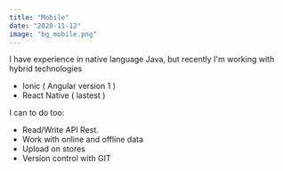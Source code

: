 ```yaml
---
title: "Mobile"
date: "2020-11-12"
image: "bg_mobile.png"
---
```


I have experience in native language Java, but recently I'm working with hybrid technologies
- Ionic ( Angular version 1 )
- React Native ( lastest  )

I can to do too:
- Read/Write API Rest.
- Work with online and offline data
- Upload on stores
- Version control with GIT

